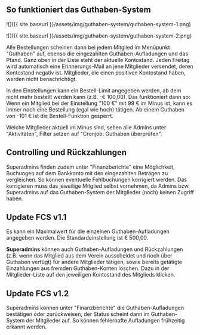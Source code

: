 ## So funktioniert das Guthaben-System

![]({{ site.baseurl }}/assets/img/guthaben-system/guthaben-system-1.png)

![]({{ site.baseurl }}/assets/img/guthaben-system/guthaben-system-2.png)

Alle Bestellungen scheinen dann bei jedem Mitglied im Menüpunkt "Guthaben" auf, ebenso die eingezahlten Guthaben-Aufladungen und das Pfand. Ganz oben in der Liste steht der aktuelle Kontostand. Jeden Freitag wird automatisch eine Erinnerungs-Mail an jene Mitglieder versendet, deren Kontostand negativ ist. Mitglieder, die einen positiven Kontostand haben, werden nicht benachrichtigt.

In den Einstellungen kann ein Bestell-Limit angegeben werden, ab dem nicht mehr bestellt werden kann (z.B. -€ 100,00).
Das funktioniert dann so: Wenn ein Mitglied bei der Einstellung "100 €" mit 99 € im Minus ist, kann es immer noch eine Bestellung (egal wie hoch) tätigen. Ab einem Guthaben von -101 € ist die Bestell-Funktion gesperrt.

Welche Mitglieder aktuell im Minus sind, sehen alle Admins unter "Aktivitäten", Filter setzen auf "Cronjob: Guthaben überprüfen".

## Controlling und Rückzahlungen
Superadmins finden zudem unter "Finanzberichte" eine Möglichkeit, Buchungen auf dem Bankkonto mit den eingezahlten Beträgen zu vergleichen. So können eventuelle Fehlbuchungen korrigiert werden. Das korrigieren muss das jeweilige Mitglied selbst vornehmen, da Admins bzw. Superadmins auf das Guthaben-System der Mitglieder (noch) keinen Zugriff haben.

## Update FCS v1.1
Es kann ein Maximalwert für die einzelnen Guthaben-Aufladungen angegeben werden. Die Standardeinstellung ist € 500,00.

**Superadmins** können auch Guthaben-Aufladungen und Rückzahlungen (z.B. wenn das Mitglied aus dem Verein ausscheidet und noch über Guthaben verfügt) für andere Mitglieder tätigen, sowie bereits getätigte Einzahlungen aus fremden Guthaben-Konten löschen. Dazu in der Mitglieder-Liste auf den jeweiligen Kontostand des Mitglieds klicken.

## Update FCS v1.2
Superadmins können unter "Finanzberichte" die Guthaben-Aufladungen bestätigen oder zurückweisen, der Status scheint dann im Guthaben-System der Mitglieder auf. So können fehlerhafte Aufladungen frühzeitig erkannt werden.
